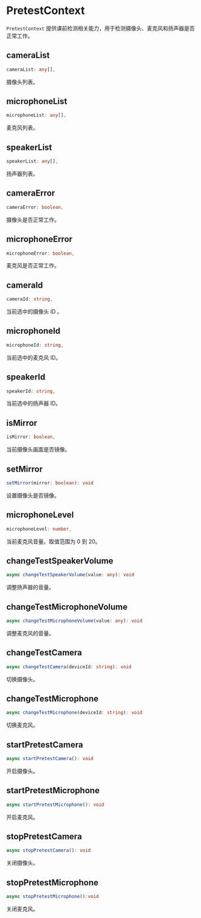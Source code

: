 # PretestContext

`PretestContext` 提供课前检测相关能力，用于检测摄像头、麦克风和扬声器是否正常工作。

## cameraList

```typescript
cameraList: any[],
```

摄像头列表。

## microphoneList

```typescript
microphoneList: any[],
```

麦克风列表。

## speakerList

```typescript
speakerList: any[],
```

扬声器列表。

## cameraError

```typescript
cameraError: boolean,
```

摄像头是否正常工作。


## microphoneError

```typescript
microphoneError: boolean,
```

麦克风是否正常工作。

## cameraId

```typescript
cameraId: string,
```

当前选中的摄像头 ID 。

## microphoneId

```typescript
microphoneId: string,
```

当前选中的麦克风 ID。

## speakerId

```typescript
speakerId: string,
```

当前选中的扬声器 ID。

## isMirror

```typescript
isMirror: boolean,
```

当前摄像头画面是否镜像。

## setMirror

```typescript
setMirror(mirror: boolean): void
```

设置摄像头是否镜像。

## microphoneLevel

```typescript
microphoneLevel: number,
```

当前麦克风音量。取值范围为 0 到 20。

## changeTestSpeakerVolume

```typescript
async changeTestSpeakerVolume(value: any): void
```

调整扬声器的音量。

## changeTestMicrophoneVolume

```typescript
async changeTestMicrophoneVolume(value: any): void
```

调整麦克风的音量。

## changeTestCamera

```typescript
async changeTestCamera(deviceId: string): void
```

切换摄像头。

## changeTestMicrophone

```typescript
async changeTestMicrophone(deviceId: string): void
```

切换麦克风。

## startPretestCamera

```typescript
async startPretestCamera(): void
```

开启摄像头。

## startPretestMicrophone

```typescript
async startPretestMicrophone(): void
```

开启麦克风。

## stopPretestCamera

```typescript
async stopPretestCamera(): void
```

关闭摄像头。

## stopPretestMicrophone

```typescript
async stopPretestMicrophone():void
```

关闭麦克风。
